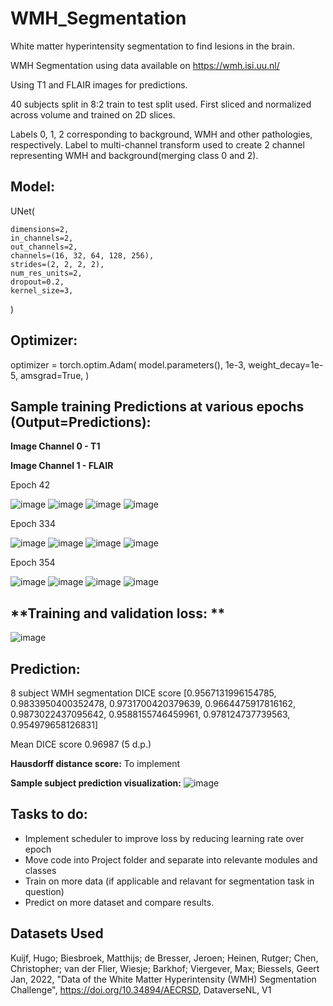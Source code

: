 # WMH_Segmentation
White matter hyperintensity segmentation to find lesions in the brain. 

WMH Segmentation using data available on https://wmh.isi.uu.nl/

Using T1 and FLAIR images for predictions. 

40 subjects split in 8:2 train to test split used. First sliced and normalized across volume and trained on 2D slices.

Labels 0, 1, 2 corresponding to background, WMH and other pathologies, respectively. Label to multi-channel transform used to create 2 channel representing WMH and background(merging class 0 and 2). 

## **Model:**
UNet(

    dimensions=2,
    in_channels=2,    
    out_channels=2,    
    channels=(16, 32, 64, 128, 256),    
    strides=(2, 2, 2, 2),    
    num_res_units=2,        
    dropout=0.2,    
    kernel_size=3,
)

## **Optimizer:**
optimizer = torch.optim.Adam(
    model.parameters(), 1e-3, weight_decay=1e-5, amsgrad=True, 
)

## **Sample training Predictions at various epochs (Output=Predictions):**

**Image Channel 0 - T1**

**Image Channel 1 - FLAIR**

Epoch 42

![image](https://user-images.githubusercontent.com/43177212/115964885-6bbbbe00-a51e-11eb-8a0d-88f7785cbbb9.png)
![image](https://user-images.githubusercontent.com/43177212/115964889-6e1e1800-a51e-11eb-87f1-77ed2574ebd5.png)
![image](https://user-images.githubusercontent.com/43177212/115964890-6fe7db80-a51e-11eb-8c7c-e35fef4c83c4.png)
![image](https://user-images.githubusercontent.com/43177212/115964895-724a3580-a51e-11eb-8027-49d592be2832.png)

Epoch 334

![image](https://user-images.githubusercontent.com/43177212/115964967-d836bd00-a51e-11eb-9334-78cc3336076d.png)
![image](https://user-images.githubusercontent.com/43177212/115964972-db31ad80-a51e-11eb-8e22-77ae167bdbc2.png)
![image](https://user-images.githubusercontent.com/43177212/115964974-dcfb7100-a51e-11eb-9e71-ebf066538eb5.png)
![image](https://user-images.githubusercontent.com/43177212/115964975-df5dcb00-a51e-11eb-909d-0de1cdd4e659.png)

Epoch 354

![image](https://user-images.githubusercontent.com/43177212/115965409-12a15980-a521-11eb-970b-fc85c4ee785d.png)
![image](https://user-images.githubusercontent.com/43177212/115965411-146b1d00-a521-11eb-8e2b-e1bdba442952.png)
![image](https://user-images.githubusercontent.com/43177212/115965412-1634e080-a521-11eb-845d-a19de2b9cb94.png)
![image](https://user-images.githubusercontent.com/43177212/115965415-18973a80-a521-11eb-9a0a-cdd17a2f0b91.png)


## **Training and validation loss: **

![image](https://user-images.githubusercontent.com/43177212/115964730-b6890600-a51d-11eb-9f65-1ffa0ee043c4.png)

## **Prediction:**
8 subject WMH segmentation DICE score
[0.9567131996154785, 0.9833950400352478, 0.9731700420379639, 0.9664475917816162, 0.9873022437095642, 0.9588155746459961, 0.978124737739563, 0.954979658126831]

Mean DICE score
0.96987 (5 d.p.)

**Hausdorff distance score:**
To implement

**Sample subject prediction visualization:**
![image](https://user-images.githubusercontent.com/43177212/115964521-cc49fb80-a51c-11eb-86a9-c664705cb316.png)


## **Tasks to do:**
- Implement scheduler to improve loss by reducing learning rate over epoch
- Move code into Project folder and separate into relevante modules and classes
- Train on more data (if applicable and relavant for segmentation task in question)
- Predict on more dataset and compare results. 


## Datasets Used
Kuijf, Hugo; Biesbroek, Matthijs; de Bresser, Jeroen; Heinen, Rutger; Chen, Christopher; van der Flier, Wiesje; Barkhof; Viergever, Max; Biessels, Geert Jan, 2022, "Data of the White Matter Hyperintensity (WMH) Segmentation Challenge", https://doi.org/10.34894/AECRSD, DataverseNL, V1

